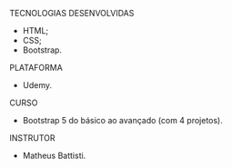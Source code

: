 TECNOLOGIAS DESENVOLVIDAS
- HTML;
- CSS;
- Bootstrap.

PLATAFORMA
- Udemy.

CURSO
- Bootstrap 5 do básico ao avançado (com 4 projetos).

INSTRUTOR
- Matheus Battisti.